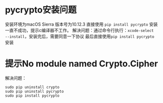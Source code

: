 # pycrypto安装问题
安装环境为macOS Sierra 版本号为10.12.3
直接使用 `pip install pycrypto` 安装一直不成功，提示c编译器不工作。
解决问题：通过命令行执行：`xcode-select --install`，安装完后，需要同意一下协议
最后直接使用`pip install pycrypto` 安装

# 提示No module named Crypto.Cipher

解决问题：

```
sudo pip uninstall crypto
sudo pip uninstall pycrypto
sudo pip install pycrypto

```
